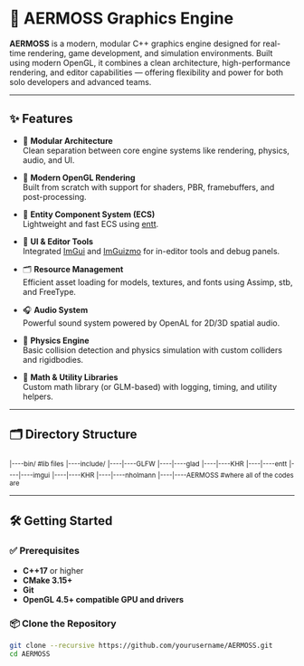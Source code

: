 # 🌿 AERMOSS Graphics Engine

**AERMOSS** is a modern, modular C++ graphics engine designed for real-time rendering, game development, and simulation environments. Built using modern OpenGL, it combines a clean architecture, high-performance rendering, and editor capabilities — offering flexibility and power for both solo developers and advanced teams.

---

## ✨ Features

- 🔧 **Modular Architecture**  
  Clean separation between core engine systems like rendering, physics, audio, and UI.

- 🚀 **Modern OpenGL Rendering**  
  Built from scratch with support for shaders, PBR, framebuffers, and post-processing.

- 🧱 **Entity Component System (ECS)**  
  Lightweight and fast ECS using [entt](https://github.com/skypjack/entt).

- 🎨 **UI & Editor Tools**  
  Integrated [ImGui](https://github.com/ocornut/imgui) and [ImGuizmo](https://github.com/CedricGuillemet/ImGuizmo) for in-editor tools and debug panels.

- 🗂️ **Resource Management**  
  Efficient asset loading for models, textures, and fonts using Assimp, stb, and FreeType.

- 🎧 **Audio System**  
  Powerful sound system powered by OpenAL for 2D/3D spatial audio.

- 🧲 **Physics Engine**  
  Basic collision detection and physics simulation with custom colliders and rigidbodies.

- 📐 **Math & Utility Libraries**  
  Custom math library (or GLM-based) with logging, timing, and utility helpers.

---

## 🗂️ Directory Structure

<sub>|----bin/ #lib files</sub>
<sub>|----include/</sub>
<sub>|----|----GLFW</sub>
<sub>|----|----glad</sub>
<sub>|----|----KHR</sub>
<sub>|----|----entt</sub>
<sub>|----|----imgui</sub>
<sub>|----|----KHR</sub>
<sub>|----|----nholmann</sub>
<sub>|----|----AERMOSS  #where all of the codes are</sub>


---

## 🛠️ Getting Started

### ✅ Prerequisites

- **C++17** or higher
- **CMake 3.15+**
- **Git**
- **OpenGL 4.5+ compatible GPU and drivers**

### 📦 Clone the Repository

```bash
git clone --recursive https://github.com/yourusername/AERMOSS.git
cd AERMOSS

